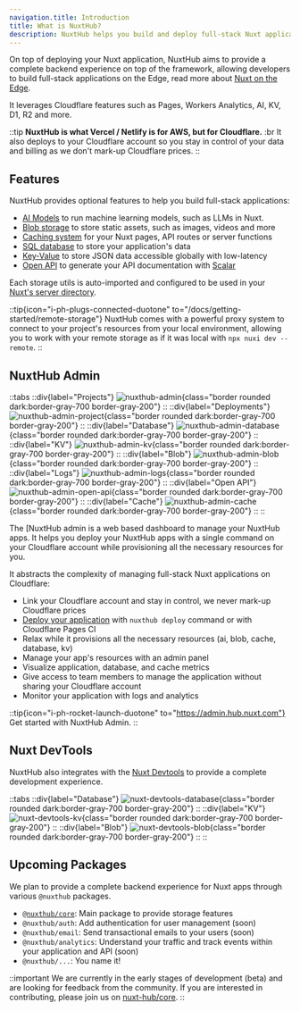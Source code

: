 ```yaml
---
navigation.title: Introduction
title: What is NuxtHub?
description: NuxtHub helps you build and deploy full-stack Nuxt applications globally.
---
```


On top of deploying your Nuxt application, NuxtHub aims to provide a complete backend experience on top of the framework, allowing developers to build full-stack applications on the Edge, read more about [Nuxt on the Edge](https://nuxt.com/blog/nuxt-on-the-edge).

It leverages Cloudflare features such as Pages, Workers Analytics, AI, KV, D1, R2 and more.

::tip
**NuxtHub is what Vercel / Netlify is for AWS, but for Cloudflare.** :br
It also deploys to your Cloudflare account so you stay in control of your data and billing as we don't mark-up Cloudflare prices.
::

## Features

NuxtHub provides optional features to help you build full-stack applications:
- [AI Models](/docs/features/ai) to run machine learning models, such as LLMs in Nuxt.
- [Blob storage](/docs/features/blob) to store static assets, such as images, videos and more
- [Caching system](/docs/features/cache) for your Nuxt pages, API routes or server functions
- [SQL database](/docs/features/database) to store your application's data
- [Key-Value](/docs/features/kv) to store JSON data accessible globally with low-latency
- [Open API](/docs/features/open-api) to generate your API documentation with [Scalar](https://scalar.com)

Each storage utils is auto-imported and configured to be used in your [Nuxt's server directory](https://nuxt.com/docs/guide/directory-structure/server).

::tip{icon="i-ph-plugs-connected-duotone" to="/docs/getting-started/remote-storage"}
NuxtHub comes with a powerful proxy system to connect to your project's resources from your local environment, allowing you to work with your remote storage as if it was local with `npx nuxi dev --remote`.
::

## NuxtHub Admin

::tabs
::div{label="Projects"}
![nuxthub-admin](/images/landing/nuxthub-admin.png){class="border rounded dark:border-gray-700 border-gray-200"}
::
::div{label="Deployments"}
![nuxthub-admin-project](/images/landing/nuxthub-admin-project.png){class="border rounded dark:border-gray-700 border-gray-200"}
::
::div{label="Database"}
![nuxthub-admin-database](/images/landing/nuxthub-admin-database.png){class="border rounded dark:border-gray-700 border-gray-200"}
::
::div{label="KV"}
![nuxthub-admin-kv](/images/landing/nuxthub-admin-kv.png){class="border rounded dark:border-gray-700 border-gray-200"}
::
::div{label="Blob"}
![nuxthub-admin-blob](/images/landing/nuxthub-admin-blob.png){class="border rounded dark:border-gray-700 border-gray-200"}
::
::div{label="Logs"}
![nuxthub-admin-logs](/images/landing/nuxthub-admin-server-logs.png){class="border rounded dark:border-gray-700 border-gray-200"}
::
::div{label="Open API"}
![nuxthub-admin-open-api](/images/landing/nuxthub-admin-open-api.png){class="border rounded dark:border-gray-700 border-gray-200"}
::
::div{label="Cache"}
![nuxthub-admin-cache](/images/landing/nuxthub-admin-cache.png){class="border rounded dark:border-gray-700 border-gray-200"}
::
::

The [NuxtHub admin is a web based dashboard to manage your NuxtHub apps. It helps you deploy your NuxtHub apps with a single command on your Cloudflare account while provisioning all the necessary resources for you.

It abstracts the complexity of managing full-stack Nuxt applications on Cloudflare:
- Link your Cloudflare account and stay in control, we never mark-up Cloudflare prices
- [Deploy your application](/docs/getting-started/deploy) with `nuxthub deploy` command or with Cloudflare Pages CI
- Relax while it provisions all the necessary resources (ai, blob, cache, database, kv)
- Manage your app's resources with an admin panel
- Visualize application, database, and cache metrics
- Give access to team members to manage the application without sharing your Cloudflare account
- Monitor your application with logs and analytics

::tip{icon="i-ph-rocket-launch-duotone" to="https://admin.hub.nuxt.com"}
Get started with NuxtHub Admin.
::

## Nuxt DevTools

NuxtHub also integrates with the [Nuxt Devtools](https://devtools.nuxt.com/) to provide a complete development experience.

::tabs
::div{label="Database"}
![nuxt-devtools-database](/images/landing/nuxt-devtools-database.png){class="border rounded dark:border-gray-700 border-gray-200"}
::
::div{label="KV"}
![nuxt-devtools-kv](/images/landing/nuxt-devtools-kv.png){class="border rounded dark:border-gray-700 border-gray-200"}
::
::div{label="Blob"}
![nuxt-devtools-blob](/images/landing/nuxt-devtools-blob.png){class="border rounded dark:border-gray-700 border-gray-200"}
::
::

## Upcoming Packages

We plan to provide a complete backend experience for Nuxt apps through various `@nuxthub` packages.

- [`@nuxthub/core`](https://github.com/nuxt-hub/core): Main package to provide storage features
- `@nuxthub/auth`: Add authentication for user management (soon)
- `@nuxthub/email`: Send transactional emails to your users (soon)
- `@nuxthub/analytics`: Understand your traffic and track events within your application and API (soon)
- `@nuxthub/...`: You name it!

::important
We are currently in the early stages of development (beta) and are looking for feedback from the community. If you are interested in contributing, please join us on [nuxt-hub/core](https://github.com/nuxt-hub/core).
::
